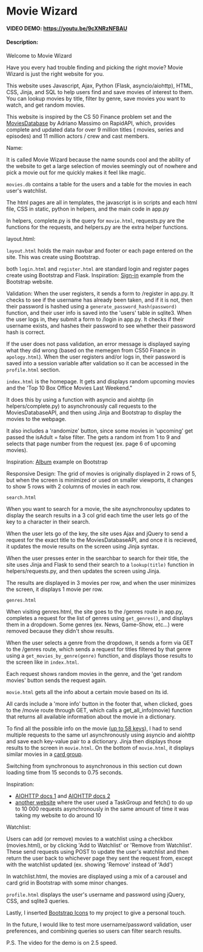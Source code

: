 # Movie Wizard
#### VIDEO DEMO: https://youtu.be/9cXNRzNFBAU
#### Description:
Welcome to Movie Wizard

<p class="lead">Have you every had trouble finding and picking the right movie? Movie Wizard is just the right website for you.

This website uses Javascript, Ajax, Python (Flask, asyncio/aiohttp), HTML, CSS, Jinja, and SQL to help users find and save movies of interest to them.
You can lookup movies by title, filter by genre, save movies you want to watch, and get random movies.</p>

This website is inspired by the CS 50 Finance problem set and the <a href="https://rapidapi.com/SAdrian/api/moviesdatabase/">MoviesDatabase</a> by Adriano Massimo on RapidAPI, which, provides complete and updated data for over 9 million titles ( movies, series and episodes) and 11 million actors / crew and cast members.

Name:

It is called Movie Wizard because the name sounds cool and the ability of the website to get a large selection of movies seemingly out of nowhere and pick a movie out for me quickly makes it feel like magic.

`movies.db` contains a table for the users and a table for the movies in each user's watchlist.

The html pages are all in templates, the javascript is in scripts and each html file, CSS in static, python in helpers, and the main code in app.py

In helpers, complete.py is the query for `movie.html`, requests.py are the functions for the requests, and helpers.py are the extra helper functions.

layout.html:

`layout.html` holds the main navbar and footer or each page entered on the site. This was create using Bootstrap.

both `login.html` and `register.html` are standard login and register pages create using Bootstrap and Flask.
Inspiration: <a href="https://getbootstrap.com/docs/5.3/examples/sign-in/">Sign-in</a> example from the Bootstrap website. 

Validation:
When the user registers, it sends a form to /register in app.py. It checks to see if the username has already been taken, and if it is not, then their password is hashed using a `generate_password_hash(password)` function, and their user info is saved into the 'users' table in sqlite3. 
When the user logs in, they submit a form to /login in app.py. It checks if their username exists, and hashes their password to see whether their password hash is correct.

If the user does not pass validation, an error message is displayed saying what they did wrong (based on the memegen from CS50 Finance in `apology.html`).
When the user registers and/or logs in, their password is saved into a session variable after validation so it can be accessed in the `profile.html` section.


`index.html` is the homepage. It gets and displays random upcoming movies and the 'Top 10 Box Office Movies Last Weekend." 

It does this by using a function with asyncio and aiohttp (in helpers/complete.py) to asynchronously call requests to the MoviesDatabaseAPI, and then using Jinja and Bootstrap to display the movies to the webpage.

It also includes a 'randomize' button, since some movies in 'upcoming' get passed the isAdult = false filter. The gets a random int from 1 to 9 and selects that page number from the request (ex. page 6 of upcoming movies).

Inspiration: <a href="https://getbootstrap.com/docs/5.3/examples/album/#">Album</a> example on Bootstrap


Responsive Design:
The grid of movies is originally displayed in 2 rows of 5, but when the screen is minimized or used on smaller viewports, it changes to show 5 rows with 2 columns of movies in each row.

`search.html`

When you want to search for a movie, the site asynchronoulsy updates to display the search results in a 3 col grid each time the user lets go of the key to a character in their search.

When the user lets go of the key, the site uses Ajax and jQuery to send a request for the exact title to the MoviesDatabaseAPI, and once it is recieved, it updates the movie results on the screen using Jinja syntax.

When the user presses enter in the searchbar to search for their title, the site uses Jinja and Flask to send their search to a `lookup(title)` function in helpers/requests.py, and then updates the screen using Jinja.

The results are displayed in 3 movies per row, and when the user minimizes the screen, it displays 1 movie per row.


`genres.html`

When visiting genres.html, the site goes to the /genres route in app.py, completes a request for the list of genres using `get_genres()`, and displays them in a dropdown.
Some genres (ex. News, Game-Show, etc...) were removed because they didn't show results.

When the user selects a genre from the dropdown, it sends a form via GET to the /genres route, which sends a request for titles filtered by that genre using a `get_movies_by_genre(genre)` function, and displays those results to the screen like in `index.html`.

Each request shows random movies in the genre, and the 'get random movies' button sends the request again.


`movie.html` gets all the info about a certain movie based on its id. 

All cards include a 'more info' button in the footer that, when clicked, goes to the /movie route through GET, which calls a get_all_info(movie) function that returns all available information about the movie in a dictionary. 

To find all the possible info on the movie (<a href="https://rapidapi.com/SAdrian/api/moviesdatabase/details">up to 58 keys</a>), I had to send multiple requests to the same url asynchronously using asyncio and aiohttp and save each key-value pair to a dictionary. Jinja then displays those results to the screen in `movie.html`.
On the bottom of `movie.html`, it displays similar movies in a <a href="https://getbootstrap.com/docs/5.3/components/card/#card-groups">card group</a>.

Switching from synchronous to asynchronous in this section cut down loading time from 15 seconds to 0.75 seconds.

Inspiration:
- <a href="https://docs.aiohttp.org/en/stable/client_quickstart.html">AIOHTTP docs 1</a> and <a href="https://docs.aiohttp.org/en/stable/http_request_lifecycle.html">AIOHTTP docs 2</a>
- <a href="https://pawelmhm.github.io/asyncio/python/aiohttp/2016/04/22/asyncio-aiohttp.html">another website</a> where the user used a TaskGroup and fetch() to do up to 10 000 requests asynchronously in the same amount of time it was taking my website to do around 10


Watchlist:

Users can add (or remove) movies to a watchlist using a checkbox (movies.html), or by clicking 'Add to Watchlist' or 'Remove from Watchlist'. These send requests using POST to update the user's watchlist and then return the user back to whichever page they sent the request from, except with the watchlist updated (ex. showing 'Remove' instead of 'Add')

In watchlist.html, the movies are displayed using a mix of a carousel and card grid in Bootstrap with some minor changes.


`profile.html` displays the user's username and password using jQuery, CSS, and sqlite3 queries.

Lastly, I inserted <a href="https://icons.getbootstrap.com/">Bootstrap Icons</a> to my project to give a personal touch. 

In the future, I would like to test more username/password validation, user preferences, and combining queries so users can filter search results.

P.S.
The video for the demo is on 2.5 speed.
